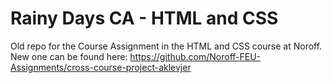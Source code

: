 # Rainy Days CA - HTML and CSS

Old repo for the Course Assignment in the HTML and CSS course at Noroff.  
New one can be found here: https://github.com/Noroff-FEU-Assignments/cross-course-project-aklevjer
